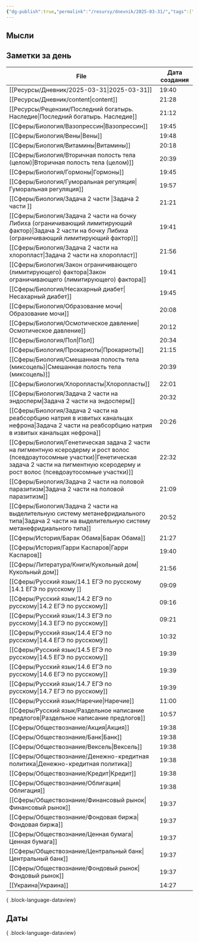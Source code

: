 ```yaml
---
{"dg-publish":true,"permalink":"/resursy/dnevnik/2025-03-31/","tags":["Ежедневнаязаметка"]}
---
```


## Мысли
## Заметки за день
| File                                                                                                                                                                                                             | Дата создания |
| ---------------------------------------------------------------------------------------------------------------------------------------------------------------------------------------------------------------- | ------------- |
| [[Ресурсы/Дневник/2025-03-31\|2025-03-31]]                                                                                                                                                                    | 19:40         |
| [[Ресурсы/Дневник/content\|content]]                                                                                                                                                                          | 21:28         |
| [[Ресурсы/Рецензии/Последний богатырь. Наследие\|Последний богатырь. Наследие]]                                                                                                                               | 21:12         |
| [[Сферы/Биология/Вазопрессин\|Вазопрессин]]                                                                                                                                                                   | 19:45         |
| [[Сферы/Биология/Вены\|Вены]]                                                                                                                                                                                 | 19:48         |
| [[Сферы/Биология/Витамины\|Витамины]]                                                                                                                                                                         | 20:18         |
| [[Сферы/Биология/Вторичная полость тела (целом)\|Вторичная полость тела (целом)]]                                                                                                                             | 20:39         |
| [[Сферы/Биология/Гормоны\|Гормоны]]                                                                                                                                                                           | 19:45         |
| [[Сферы/Биология/Гуморальная регуляция\|Гуморальная регуляция]]                                                                                                                                               | 19:57         |
| [[Сферы/Биология/Задача 2 части \|Задача 2 части ]]                                                                                                                                                           | 21:21         |
| [[Сферы/Биология/Задача 2 части на бочку Либиха (ограничивающий лимитирующий фактор)\|Задача 2 части на бочку Либиха (ограничивающий лимитирующий фактор)]]                                                   | 19:41         |
| [[Сферы/Биология/Задача 2 части на хлоропласт\|Задача 2 части на хлоропласт]]                                                                                                                                 | 21:56         |
| [[Сферы/Биология/Закон ограничивающего (лимитирующего) фактора\|Закон ограничивающего (лимитирующего) фактора]]                                                                                               | 19:41         |
| [[Сферы/Биология/Несахарный диабет\|Несахарный диабет]]                                                                                                                                                       | 19:45         |
| [[Сферы/Биология/Образование мочи\|Образование мочи]]                                                                                                                                                         | 20:08         |
| [[Сферы/Биология/Осмотическое давление\|Осмотическое давление]]                                                                                                                                               | 20:12         |
| [[Сферы/Биология/Пол\|Пол]]                                                                                                                                                                                   | 20:34         |
| [[Сферы/Биология/Прокариоты\|Прокариоты]]                                                                                                                                                                     | 21:15         |
| [[Сферы/Биология/Смешанная полость тела (миксоцель)\|Смешанная полость тела (миксоцель)]]                                                                                                                     | 20:39         |
| [[Сферы/Биология/Хлоропласты\|Хлоропласты]]                                                                                                                                                                   | 22:01         |
| [[Сферы/Биология/Задача 2 части на эндосперм\|Задача 2 части на эндосперм]]                                                                                                                                   | 20:32         |
| [[Сферы/Биология/Задача 2 части на реабсорбцию натрия в извитых канальцах нефрона\|Задача 2 части на реабсорбцию натрия в извитых канальцах нефрона]]                                                         | 20:26         |
| [[Сферы/Биология/Генетическая задача 2 части на пигментную ксеродерму и рост волос (псевдоаутосомные участки)\|Генетическая задача 2 части на пигментную ксеродерму и рост волос (псевдоаутосомные участки)]] | 22:32         |
| [[Сферы/Биология/Задача 2 части на половой паразитизм\|Задача 2 части на половой паразитизм]]                                                                                                                 | 21:09         |
| [[Сферы/Биология/Задача 2 части на выделительную систему метанефридиального типа\|Задача 2 части на выделительную систему метанефридиального типа]]                                                           | 20:52         |
| [[Сферы/История/Барак Обама\|Барак Обама]]                                                                                                                                                                    | 21:27         |
| [[Сферы/История/Гарри Каспаров\|Гарри Каспаров]]                                                                                                                                                              | 19:40         |
| [[Сферы/Литература/Книги/Кукольный дом\|Кукольный дом]]                                                                                                                                                       | 21:56         |
| [[Сферы/Русский язык/14.1 ЕГЭ по русскому \|14.1 ЕГЭ по русскому ]]                                                                                                                                           | 09:09         |
| [[Сферы/Русский язык/14.2 ЕГЭ по русскому\|14.2 ЕГЭ по русскому]]                                                                                                                                             | 09:16         |
| [[Сферы/Русский язык/14.3 ЕГЭ по русскому\|14.3 ЕГЭ по русскому]]                                                                                                                                             | 09:21         |
| [[Сферы/Русский язык/14.4 ЕГЭ по русскому\|14.4 ЕГЭ по русскому]]                                                                                                                                             | 10:32         |
| [[Сферы/Русский язык/14.5 ЕГЭ по русскому\|14.5 ЕГЭ по русскому]]                                                                                                                                             | 19:39         |
| [[Сферы/Русский язык/14.6 ЕГЭ по русскому\|14.6 ЕГЭ по русскому]]                                                                                                                                             | 19:39         |
| [[Сферы/Русский язык/14.7 ЕГЭ по русскому\|14.7 ЕГЭ по русскому]]                                                                                                                                             | 19:39         |
| [[Сферы/Русский язык/Наречие\|Наречие]]                                                                                                                                                                       | 11:00         |
| [[Сферы/Русский язык/Раздельное написание предлогов\|Раздельное написание предлогов]]                                                                                                                         | 10:57         |
| [[Сферы/Обществознание/Акция\|Акция]]                                                                                                                                                                         | 19:38         |
| [[Сферы/Обществознание/Банк\|Банк]]                                                                                                                                                                           | 19:38         |
| [[Сферы/Обществознание/Вексель\|Вексель]]                                                                                                                                                                     | 19:38         |
| [[Сферы/Обществознание/Денежно-кредитная политика\|Денежно-кредитная политика]]                                                                                                                               | 19:38         |
| [[Сферы/Обществознание/Кредит\|Кредит]]                                                                                                                                                                       | 19:38         |
| [[Сферы/Обществознание/Облигация\|Облигация]]                                                                                                                                                                 | 19:38         |
| [[Сферы/Обществознание/Финансовый рынок\|Финансовый рынок]]                                                                                                                                                   | 19:37         |
| [[Сферы/Обществознание/Фондовая биржа\|Фондовая биржа]]                                                                                                                                                       | 19:37         |
| [[Сферы/Обществознание/Ценная бумага\|Ценная бумага]]                                                                                                                                                         | 19:37         |
| [[Сферы/Обществознание/Центральный банк\|Центральный банк]]                                                                                                                                                   | 19:37         |
| [[Сферы/Обществознание/Фондовый рынок\|Фондовый рынок]]                                                                                                                                                       | 19:37         |
| [[Украина\|Украина]]                                                                                                                                                                                          | 14:27         |

{ .block-language-dataview}
## Даты

{ .block-language-dataview}

